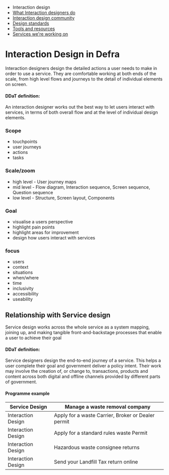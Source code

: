 

<!-- * Interaction design at Defra 
* What interaction designers do 
* Design standards
* Service teams
* Community
* Tools and resources  -->


<!-- Nav -->
* Interaction design
* [What Interaction designers do](/interaction-design.md)
* [Interaction design community](/community.md)
* [Design standards](/standards.md)
* [Tools and resources](/tools-and-resources.md)
* [Services we're working on](/service-teams.md)


# Interaction Design in Defra

Interaction designers design the detailed actions a user needs to make in order to use a service. They are comfortable working at both ends of the scale, from high level flows and journeys to the detail of individual elements on screen. 


#### DDaT definition:

An interaction designer works out the best way to let users interact with services, in terms of both overall flow and at the level of individual design elements.


### Scope

* touchpoints
* user journeys 
* actions
* tasks

### Scale/zoom

* high level - User journey maps
* mid level - Flow diagram, Interaction sequence, Screen sequence, Question sequence
* low level - Structure, Screen layout, Components


### Goal

* visualise a users perspective
* highlight pain points
* highlight areas for improvement
* design how users interact with services

### focus

* users
* context
* situations
* when/where
* time
* inclusivity
* accessibility
* useability

## Relationship with Service design

Service design works across the whole service as a system mapping, joining up, and making tangible front-and-backstage processes that enable a user to achieve their goal

#### DDaT definition:

Service designers design the end-to-end journey of a service. This helps a user complete their goal and government deliver a policy intent. Their work may involve the creation of, or change to, transactions, products and content across both digital and offline channels provided by different parts of government.


#### Programme example

| Service Design | Manage a waste removal company |
| --- | --- |
| Interaction Design | Apply for a waste Carrier, Broker or Dealer permit |
| Interaction Design | Apply for a standard rules waste Permit |
| Interaction Design | Hazardous waste consignee returns |
| Interaction Design | Send your Landfill Tax return online |
